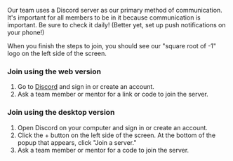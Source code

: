 Our team uses a Discord server as our primary method of communication. It's important for all members to be in it because communication is important. Be sure to check it daily! (Better yet, set up push notifications on your phone!)

When you finish the steps to join, you should see our "square root of -1" logo on the left side of the screen.

### Join using the web version
1. Go to [Discord](https://discord.com) and sign in or create an account.
2. Ask a team member or mentor for a link or code to join the server.

### Join using the desktop version
1. Open Discord on your computer and sign in or create an account.
2. Click the + button on the left side of the screen. At the bottom of the popup that appears, click "Join a server."
3. Ask a team member or mentor for a code to join the server.